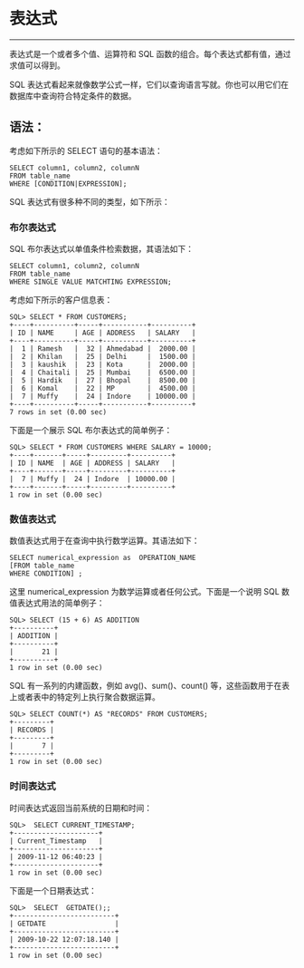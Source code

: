 # 表达式 #

----------

表达式是一个或者多个值、运算符和 SQL 函数的组合。每个表达式都有值，通过求值可以得到。

SQL 表达式看起来就像数学公式一样，它们以查询语言写就。你也可以用它们在数据库中查询符合特定条件的数据。

## 语法： ##

考虑如下所示的 SELECT 语句的基本语法：

    SELECT column1, column2, columnN 
    FROM table_name 
    WHERE [CONDITION|EXPRESSION];

SQL 表达式有很多种不同的类型，如下所示：


### 布尔表达式 ###

SQL 布尔表达式以单值条件检索数据，其语法如下：

    SELECT column1, column2, columnN 
    FROM table_name 
    WHERE SINGLE VALUE MATCHTING EXPRESSION;

考虑如下所示的客户信息表：

    SQL> SELECT * FROM CUSTOMERS;
    +----+----------+-----+-----------+----------+
    | ID | NAME     | AGE | ADDRESS   | SALARY   |
    +----+----------+-----+-----------+----------+
    |  1 | Ramesh   |  32 | Ahmedabad |  2000.00 |
    |  2 | Khilan   |  25 | Delhi     |  1500.00 |
    |  3 | kaushik  |  23 | Kota      |  2000.00 |
    |  4 | Chaitali |  25 | Mumbai    |  6500.00 |
    |  5 | Hardik   |  27 | Bhopal    |  8500.00 |
    |  6 | Komal    |  22 | MP        |  4500.00 |
    |  7 | Muffy    |  24 | Indore    | 10000.00 |
    +----+----------+-----+-----------+----------+
    7 rows in set (0.00 sec)

下面是一个展示 SQL 布尔表达式的简单例子：

    SQL> SELECT * FROM CUSTOMERS WHERE SALARY = 10000;
    +----+-------+-----+---------+----------+
    | ID | NAME  | AGE | ADDRESS | SALARY   |
    +----+-------+-----+---------+----------+
    |  7 | Muffy |  24 | Indore  | 10000.00 |
    +----+-------+-----+---------+----------+
    1 row in set (0.00 sec)

### 数值表达式 ###

数值表达式用于在查询中执行数学运算。其语法如下：

    SELECT numerical_expression as  OPERATION_NAME
    [FROM table_name
    WHERE CONDITION] ;

这里  numerical_expression 为数学运算或者任何公式。下面是一个说明 SQL 数值表达式用法的简单例子：

    SQL> SELECT (15 + 6) AS ADDITION
    +----------+
    | ADDITION |
    +----------+
    |       21 |
    +----------+
    1 row in set (0.00 sec)

SQL 有一系列的内建函数，例如 avg()、sum()、count() 等，这些函数用于在表上或者表中的特定列上执行聚合数据运算。

    SQL> SELECT COUNT(*) AS "RECORDS" FROM CUSTOMERS; 
    +---------+
    | RECORDS |
    +---------+
    |       7 |
    +---------+
    1 row in set (0.00 sec)

### 时间表达式 ###

时间表达式返回当前系统的日期和时间：

    SQL>  SELECT CURRENT_TIMESTAMP;
    +---------------------+
    | Current_Timestamp   |
    +---------------------+
    | 2009-11-12 06:40:23 |
    +---------------------+
    1 row in set (0.00 sec)

下面是一个日期表达式：

    SQL>  SELECT  GETDATE();;
    +-------------------------+
    | GETDATE                 |
    +-------------------------+
    | 2009-10-22 12:07:18.140 |
    +-------------------------+
    1 row in set (0.00 sec)

